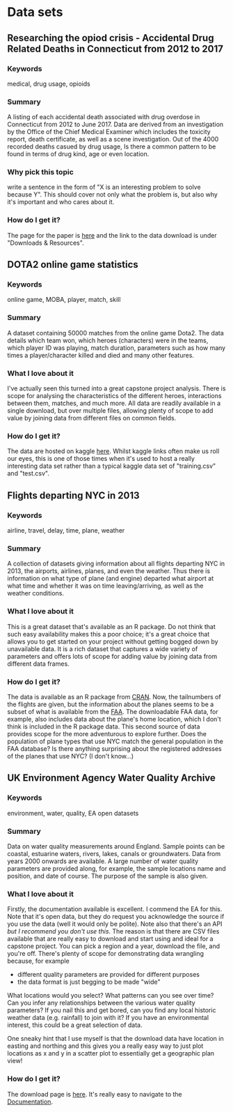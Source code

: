 # Data sets

## Researching the opiod crisis - Accidental Drug Related Deaths in Connecticut from 2012 to 2017

### Keywords
medical, drug usage, opioids

### Summary
A listing of each accidental death associated with drug overdose in Connecticut from 2012 to June 2017. 
Data are derived from an investigation by the Office of the Chief Medical Examiner which includes the toxicity report, death certificate, as well as a scene investigation. Out of the 4000 recorded deaths casued by drug usage,
Is there a common pattern to be found in terms of drug kind, age or even location.

### Why pick this topic
write a sentence in the form of "X is an interesting problem to solve because Y". 
This should cover not only what the problem is, but also why it's important and who cares about it.


### How do I get it?
The page for the paper is [here](https://catalog.data.gov/dataset/accidental-drug-related-deaths-january-2012-sept-2015)
and the link to the data download is under "Downloads & Resources".



## DOTA2 online game statistics

### Keywords
online game, MOBA, player, match, skill

### Summary
A dataset containing 50000 matches from the online game Dota2. The data details which team won,
which heroes (characters) were in the teams, which player ID was playing, match duration,
parameters such as how many times a player/character killed and died and many other features.

### What I love about it
I've actually seen this turned into a great capstone project analysis. There is scope for
analysing the characteristics of the different heroes, interactions between them, matches,
and much more. All data are readily available in a
single download, but over multiple files, allowing plenty of scope to add value by joining
data from different files on common fields. 

### How do I get it?
The data are hosted on kaggle [here](https://www.kaggle.com/devinanzelmo/dota-2-matches).
Whilst kaggle links often make us roll our eyes, this is one of those times when it's used
to host a really interesting data set rather than a typical kaggle data set of "training.csv"
and "test.csv".



## Flights departing NYC in 2013

### Keywords
airline, travel, delay, time, plane, weather

### Summary
A collection of datasets giving information about all flights departing NYC in 2013,
the airports, airlines, planes, and even the weather. Thus there is information
on what type of plane (and engine) departed what airport at what time and whether it
was on time leaving/arriving, as well as the weather conditions.

### What I love about it
This is a great dataset that's available as an R package. Do not think that such
easy availability makes this a poor choice; it's a great choice that allows you to
get started on your project without getting bogged down by unavailable data. It is a rich
dataset that captures a wide variety of parameters and offers lots of scope for
adding value by joining data from different data frames.

### How do I get it?
The data is available as an R package from 
[CRAN](https://cran.r-project.org/web/packages/nycflights13/index.html).
Now, the tailnumbers of the flights are given, but the information about the planes
seems to be a subset of what is available from the 
[FAA](https://www.faa.gov/licenses_certificates/aircraft_certification/aircraft_registry/releasable_aircraft_download/).
The downloadable FAA data, for example, also includes data about the plane's home 
location, which I don't think is included in the R package data. This second source
of data provides scope for the more adventurous to explore further. Does the
population of plane types that use NYC match the general population in the FAA
database? Is there anything surprising about the registered addresses of the planes
that use NYC? (I don't know...)





## UK Environment Agency Water Quality Archive 

### Keywords
environment, water, quality, EA open datasets

### Summary
Data on water quality measurements around England. Sample points can be coastal, estuarine waters,
rivers, lakes, canals or groundwaters. Data from years 2000 onwards are available. A large number
of water quality parameters are provided along, for example, the sample locations name and
position, and date of course. The purpose of the sample is also given.

### What I love about it
Firstly, the documentation available is excellent. I commend the EA for this. Note that it's
open data, but they do request you acknowledge the source if you use the data (well it would
only be polite). Note also that there's an API *but I recommend you don't use this*. The reason
is that there are CSV files available that are really easy to download and start using and ideal
for a capstone project. You can pick a region and a year, download the file, and you're off. There's
plenty of scope for demonstrating data wrangling because, for example

* different quality parameters are provided for different purposes
* the data format is just begging to be made "wide"

What locations would you select? What patterns can you see over time? Can you infer any relationships
between the various water quality parameters? If you nail this and get bored, can you find any local
historic weather data (e.g. rainfall) to join with it? If you have an environmental interest, this
could be a great selection of data.

One sneaky hint that I use myself is that the download data have location in easting and northing and
this gives you a really easy way to just plot locations as x and y in a scatter plot to essentially
get a geographic plan view! 

### How do I get it?
The download page is [here](http://environment.data.gov.uk/water-quality/view/download#).
It's really easy to navigate to the [Documentation](http://environment.data.gov.uk/water-quality/view/doc/reference).
